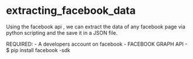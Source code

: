 # extracting_facebook_data
Using the facebook api , we can extract the data of any facebook page via python scripting and the save it in a JSON  file.

REQUIRED:
		- A developers account on facebook
		- FACEBOOK GRAPH API
		- $ pip install facebook -sdk
		
  
